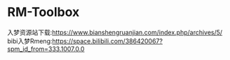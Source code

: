 # RM-Toolbox
入梦资源站下载:https://www.bianshengruanjian.com/index.php/archives/5/
bibi入梦Rmeng:https://space.bilibili.com/386420067?spm_id_from=333.1007.0.0

